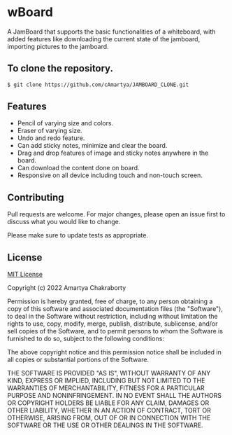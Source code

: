 # wBoard

A JamBoard that supports the basic functionalities of a whiteboard, with added features like downloading the current state of the jamboard, importing pictures to the jamboard.

## To clone the repository.

```bash
$ git clone https://github.com/cAmartya/JAMBOARD_CLONE.git
```

## Features

- Pencil of varying size and colors.
- Eraser of varying size.
- Undo and redo feature.
- Can add sticky notes, minimize and clear the board.
- Drag and drop features of image and sticky notes anywhere in the board.
- Can download the content done on board.
- Responsive on all device including touch and non-touch screen. 


## Contributing
Pull requests are welcome. For major changes, please open an issue first to discuss what you would like to change.

Please make sure to update tests as appropriate.

## License
[MIT License](https://choosealicense.com/licenses/mit/) 

Copyright (c) 2022 Amartya Chakraborty

Permission is hereby granted, free of charge, to any person obtaining a copy
of this software and associated documentation files (the "Software"), to deal
in the Software without restriction, including without limitation the rights
to use, copy, modify, merge, publish, distribute, sublicense, and/or sell
copies of the Software, and to permit persons to whom the Software is
furnished to do so, subject to the following conditions:

The above copyright notice and this permission notice shall be included in all
copies or substantial portions of the Software.

THE SOFTWARE IS PROVIDED "AS IS", WITHOUT WARRANTY OF ANY KIND, EXPRESS OR
IMPLIED, INCLUDING BUT NOT LIMITED TO THE WARRANTIES OF MERCHANTABILITY,
FITNESS FOR A PARTICULAR PURPOSE AND NONINFRINGEMENT. IN NO EVENT SHALL THE
AUTHORS OR COPYRIGHT HOLDERS BE LIABLE FOR ANY CLAIM, DAMAGES OR OTHER
LIABILITY, WHETHER IN AN ACTION OF CONTRACT, TORT OR OTHERWISE, ARISING FROM,
OUT OF OR IN CONNECTION WITH THE SOFTWARE OR THE USE OR OTHER DEALINGS IN THE
SOFTWARE.
